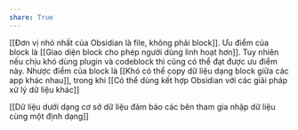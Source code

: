 ```yaml
---
share: True
---
```

[[Đơn vị nhỏ nhất của Obsidian là file, không phải block]]. Ưu điểm của block là [[Giao diện block cho phép người dùng linh hoạt hơn]]. Tuy nhiên nếu chịu khó dùng plugin và codeblock thì cũng có thể đạt được ưu điểm này. Nhược điểm của block là [[Khó có thể copy dữ liệu dạng block giữa các app khác nhau]], trong khi [[Có thể dùng kết hợp Obsidian với các giải pháp xử lý dữ liệu khác]]

[[Dữ liệu dưới dạng cơ sở dữ liệu đảm bảo các bên tham gia nhập dữ liệu cùng một định dạng]]
